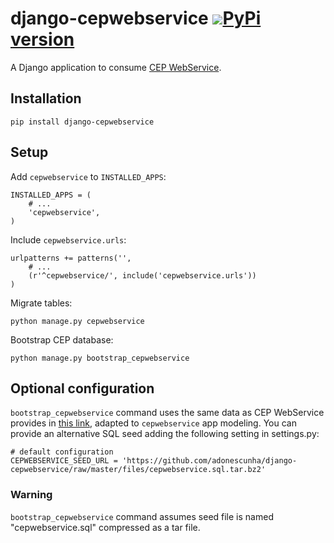 # django-cepwebservice [<img src="https://secure.travis-ci.org/adonescunha/django-cepwebservice.png?branch=master">](http://travis-ci.org/adonescunha/django-cepwebservice)[PyPi version](https://pypip.in/v/django-cepwebservice/badge.png)

A Django application to consume [CEP WebService](http://republicavirtual.com.br/cep/).

## Installation

```
pip install django-cepwebservice
```

## Setup

Add `cepwebservice` to `INSTALLED_APPS`:

```
INSTALLED_APPS = (
    # ...
    'cepwebservice',
)
```

Include `cepwebservice.urls`:

```
urlpatterns += patterns('',
    # ...
    (r'^cepwebservice/', include('cepwebservice.urls'))
)
```

Migrate tables:

```
python manage.py cepwebservice
```

Bootstrap CEP database:

```
python manage.py bootstrap_cepwebservice
```

## Optional configuration

`bootstrap_cepwebservice` command uses the same data as CEP WebService provides in [this link](http://republicavirtual.com.br/cep/download/cep.sql.bz2), adapted to `cepwebservice` app modeling. You can provide an alternative SQL seed adding the following setting in settings.py:

```
# default configuration
CEPWEBSERVICE_SEED_URL = 'https://github.com/adonescunha/django-cepwebservice/raw/master/files/cepwebservice.sql.tar.bz2'
```

### Warning

`bootstrap_cepwebservice` command assumes seed file is named "cepwebservice.sql" compressed as a tar file.
